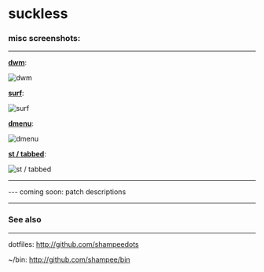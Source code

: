 # suckless


### misc screenshots:

------

**[dwm](https://github.com/MitchWeaver/suckless/tree/master/dwm)**:

![dwm](https://i.imgur.com/2AZ040F.png)

**[surf](https://github.com/MitchWeaver/suckless/tree/master/surf)**:

![surf](https://i.imgur.com/KIIdvjN.png)

**[dmenu](https://github.com/MitchWeaver/suckless/tree/master/dwm)**:

![dmenu](https://i.imgur.com/qdgw5n9.jpg)

**[st / tabbed](https://github.com/MitchWeaver/suckless/tree/master/st)**:

![st / tabbed](https://i.imgur.com/HjfUvWn.png)

-------

--- coming soon: patch descriptions

-------

### See also

-------

dotfiles: http://github.com/shampeedots

~/bin: http://github.com/shampee/bin
